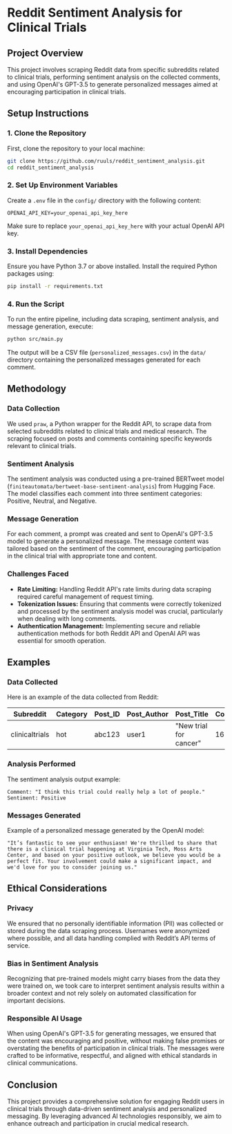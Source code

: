 
# Reddit Sentiment Analysis for Clinical Trials

## Project Overview

This project involves scraping Reddit data from specific subreddits related to clinical trials, performing sentiment analysis on the collected comments, and using OpenAI's GPT-3.5 to generate personalized messages aimed at encouraging participation in clinical trials.

## Setup Instructions

### 1. Clone the Repository

First, clone the repository to your local machine:

```bash
git clone https://github.com/ruuls/reddit_sentiment_analysis.git
cd reddit_sentiment_analysis
```

### 2. Set Up Environment Variables

Create a `.env` file in the `config/` directory with the following content:

```env
OPENAI_API_KEY=your_openai_api_key_here
```

Make sure to replace `your_openai_api_key_here` with your actual OpenAI API key.

### 3. Install Dependencies

Ensure you have Python 3.7 or above installed. Install the required Python packages using:

```bash
pip install -r requirements.txt
```

### 4. Run the Script

To run the entire pipeline, including data scraping, sentiment analysis, and message generation, execute:

```bash
python src/main.py
```

The output will be a CSV file (`personalized_messages.csv`) in the `data/` directory containing the personalized messages generated for each comment.

## Methodology

### Data Collection

We used `praw`, a Python wrapper for the Reddit API, to scrape data from selected subreddits related to clinical trials and medical research. The scraping focused on posts and comments containing specific keywords relevant to clinical trials.

### Sentiment Analysis

The sentiment analysis was conducted using a pre-trained BERTweet model (`finiteautomata/bertweet-base-sentiment-analysis`) from Hugging Face. The model classifies each comment into three sentiment categories: Positive, Neutral, and Negative.

### Message Generation

For each comment, a prompt was created and sent to OpenAI's GPT-3.5 model to generate a personalized message. The message content was tailored based on the sentiment of the comment, encouraging participation in the clinical trial with appropriate tone and content.

### Challenges Faced

- **Rate Limiting:** Handling Reddit API's rate limits during data scraping required careful management of request timing.
- **Tokenization Issues:** Ensuring that comments were correctly tokenized and processed by the sentiment analysis model was crucial, particularly when dealing with long comments.
- **Authentication Management:** Implementing secure and reliable authentication methods for both Reddit API and OpenAI API was essential for smooth operation.

## Examples

### Data Collected

Here is an example of the data collected from Reddit:

| Subreddit       | Category | Post_ID | Post_Author | Post_Title            | Comment_Created_UTC | Sentiment |
|-----------------|----------|---------|-------------|-----------------------|---------------------|-----------|
| clinicaltrials  | hot      | abc123  | user1       | "New trial for cancer"| 1623456789          | Positive  |

### Analysis Performed

The sentiment analysis output example:

```plaintext
Comment: "I think this trial could really help a lot of people."
Sentiment: Positive
```

### Messages Generated

Example of a personalized message generated by the OpenAI model:

```plaintext
"It’s fantastic to see your enthusiasm! We're thrilled to share that there is a clinical trial happening at Virginia Tech, Moss Arts Center, and based on your positive outlook, we believe you would be a perfect fit. Your involvement could make a significant impact, and we'd love for you to consider joining us."
```

## Ethical Considerations

### Privacy

We ensured that no personally identifiable information (PII) was collected or stored during the data scraping process. Usernames were anonymized where possible, and all data handling complied with Reddit’s API terms of service.

### Bias in Sentiment Analysis

Recognizing that pre-trained models might carry biases from the data they were trained on, we took care to interpret sentiment analysis results within a broader context and not rely solely on automated classification for important decisions.

### Responsible AI Usage

When using OpenAI's GPT-3.5 for generating messages, we ensured that the content was encouraging and positive, without making false promises or overstating the benefits of participation in clinical trials. The messages were crafted to be informative, respectful, and aligned with ethical standards in clinical communications.

## Conclusion

This project provides a comprehensive solution for engaging Reddit users in clinical trials through data-driven sentiment analysis and personalized messaging. By leveraging advanced AI technologies responsibly, we aim to enhance outreach and participation in crucial medical research.
